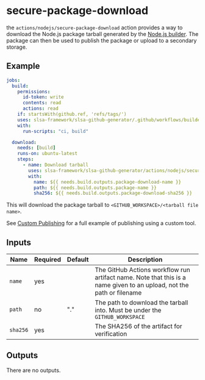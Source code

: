 # secure-package-download

the `actions/nodejs/secure-package-download` action provides a way to
download the Node.js package tarball generated by the [Node.js
builder](../../../internal/builders/nodejs/README.md). The package can then
be used to publish the package or upload to a secondary storage.

## Example

```yaml
jobs:
  build:
    permissions:
      id-token: write
      contents: read
      actions: read
    if: startsWith(github.ref, 'refs/tags/')
    uses: slsa-framework/slsa-github-generator/.github/workflows/builder_nodejs_slsa3.yml@v1.9.0-rc.0
    with:
      run-scripts: "ci, build"

  download:
    needs: [build]
    runs-on: ubuntu-latest
    steps:
      - name: Download tarball
        uses: slsa-framework/slsa-github-generator/actions/nodejs/secure-package-download@v1.9.0-rc.0
        with:
          name: ${{ needs.build.outputs.package-download-name }}
          path: ${{ needs.build.outputs.package-name }}
          sha256: ${{ needs.build.outputs.package-download-sha256 }}
```

This will download the package tarball to `<GITHUB_WORKSPACE>/<tarball file name>`.

See [Custom Publishing](../../../internal/builders/nodejs/README.md#custom-publishing) for
a full example of publishing using a custom tool.

## Inputs

| Name     | Required | Default | Description                                                                                                          |
| -------- | -------- | ------- | -------------------------------------------------------------------------------------------------------------------- |
| `name`   | yes      |         | The GitHub Actions workflow run artifact name. Note that this is a name given to an upload, not the path or filename |
| `path`   | no       | "."     | The path to download the tarball into. Must be under the `GITHUB_WORKSPACE`                                          |
| `sha256` | yes      |         | The SHA256 of the artifact for verification                                                                          |

## Outputs

There are no outputs.
